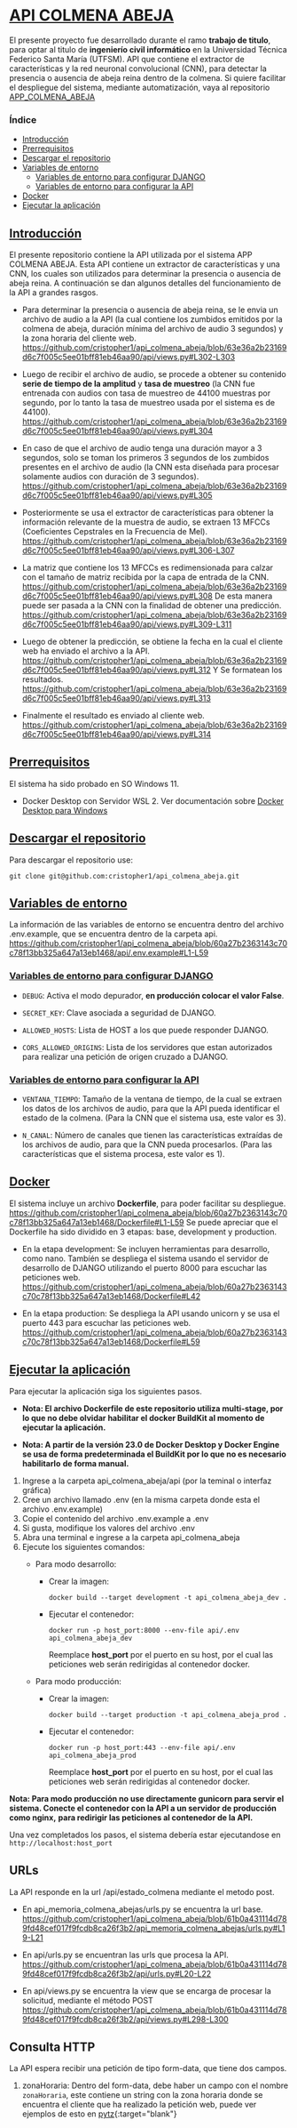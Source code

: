 # [API COLMENA ABEJA](#indice)

El presente proyecto fue desarrollado durante el ramo **trabajo de titulo**, para optar al titulo de **ingenierío civil informático** en la Universidad Técnica
Federico Santa María (UTFSM). API que contiene el extractor de características y la red neuronal convolucional (CNN), para detectar la presencia o ausencia de abeja reina dentro de la colmena. Si quiere facilitar el despliegue del sistema, mediante automatización, vaya al repositorio [APP_COLMENA_ABEJA](https://github.com/cristopher1/app_colmena_abeja)

### <a id="indice"></a> Índice

* <a id="introduccion"></a>[Introducción](#Introducción)
* <a id="pre-rrequisitos"></a> [Prerrequisitos](#Prerrequisitos)
* <a id="descarga"></a> [Descargar el repositorio](#Descargar-el-repositorio)
* <a id="entorno"></a>[Variables de entorno](#Variables-de-entorno)
  * <a id="entorno-django"></a>[Variables de entorno para configurar DJANGO](#Variables-de-entorno-para-configurar-DJANGO)
  * <a id="entorno-api"></a>[Variables de entorno para configurar la API](#Variables-de-entorno-para-configurar-la-API)
* <a id="dockerfile"></a>[Docker](#Docker)
* <a id="run"></a>[Ejecutar la aplicación](#Ejecutar-la-aplicación)

## <a id="Introducción"></a> [Introducción](#introduccion)

El presente repositorio contiene la API utilizada por el sistema APP COLMENA ABEJA. Esta API contiene un extractor de características y una CNN, los cuales son utilizados para determinar la presencia o ausencia de abeja reina. A continuación se dan algunos detalles del funcionamiento de la API a grandes rasgos.

* Para determinar la presencia o ausencia de abeja reina, se le envia un archivo de audio a la API (la cual contiene los zumbidos emitidos por la colmena de abeja, duración mínima del archivo de audio 3 segundos) y la zona horaria del cliente web. https://github.com/cristopher1/api_colmena_abeja/blob/63e36a2b23169d6c7f005c5ee01bff81eb46aa90/api/views.py#L302-L303
  
* Luego de recibir el archivo de audio, se procede a obtener su contenido **serie de tiempo de la amplitud** y **tasa de muestreo** (la CNN fue entrenada con audios con tasa de muestreo de 44100 muestras por segundo, por lo tanto la tasa de muestreo usada por el sistema es de 44100). https://github.com/cristopher1/api_colmena_abeja/blob/63e36a2b23169d6c7f005c5ee01bff81eb46aa90/api/views.py#L304

* En caso de que el archivo de audio tenga una duración mayor a 3 segundos, solo se toman los primeros 3 segundos de los zumbidos presentes en el archivo de audio (la CNN esta diseñada para procesar solamente audios con duración de 3 segundos). https://github.com/cristopher1/api_colmena_abeja/blob/63e36a2b23169d6c7f005c5ee01bff81eb46aa90/api/views.py#L305

* Posteriormente se usa el extractor de características para obtener la información relevante de la muestra de audio, se extraen 13 MFCCs (Coeficientes Cepstrales en la Frecuencia de Mel). https://github.com/cristopher1/api_colmena_abeja/blob/63e36a2b23169d6c7f005c5ee01bff81eb46aa90/api/views.py#L306-L307

* La matriz que contiene los 13 MFCCs es redimensionada para calzar con el tamaño de matriz recibida por la capa de entrada de la CNN. https://github.com/cristopher1/api_colmena_abeja/blob/63e36a2b23169d6c7f005c5ee01bff81eb46aa90/api/views.py#L308 De esta manera puede ser pasada a la CNN con la finalidad de obtener una predicción. https://github.com/cristopher1/api_colmena_abeja/blob/63e36a2b23169d6c7f005c5ee01bff81eb46aa90/api/views.py#L309-L311

* Luego de obtener la predicción, se obtiene la fecha en la cual el cliente web ha enviado el archivo a la API. https://github.com/cristopher1/api_colmena_abeja/blob/63e36a2b23169d6c7f005c5ee01bff81eb46aa90/api/views.py#L312 Y Se formatean los resultados. https://github.com/cristopher1/api_colmena_abeja/blob/63e36a2b23169d6c7f005c5ee01bff81eb46aa90/api/views.py#L313

* Finalmente el resultado es enviado al cliente web. https://github.com/cristopher1/api_colmena_abeja/blob/63e36a2b23169d6c7f005c5ee01bff81eb46aa90/api/views.py#L314

## <a id="Prerrequisitos"></a> [Prerrequisitos](#pre-rrequisitos)

El sistema ha sido probado en SO Windows 11.

* Docker Desktop con Servidor WSL 2. Ver documentación sobre [Docker Desktop para Windows](https://docs.docker.com/desktop/install/windows-install/)

## <a id="Descargar-el-repositorio"></a> [Descargar el repositorio](#descarga)

Para descargar el repositorio use:

```console
git clone git@github.com:cristopher1/api_colmena_abeja.git
```

## <a id="Variables-de-entorno"></a> [Variables de entorno](#entorno)

La información de las variables de entorno se encuentra dentro del archivo .env.example, que se encuentra dentro de la carpeta api. https://github.com/cristopher1/api_colmena_abeja/blob/60a27b2363143c70c78f13bb325a647a13eb1468/api/.env.example#L1-L59

### <a id="Variables-de-entorno-para-configurar-DJANGO"></a> [Variables de entorno para configurar DJANGO](#entorno-django)

* ```DEBUG```: Activa el modo depurador, **en producción colocar el valor False**.
  
* ```SECRET_KEY```: Clave asociada a seguridad de DJANGO.
  
* ```ALLOWED_HOSTS```: Lista de HOST a los que puede responder DJANGO.
  
* ```CORS_ALLOWED_ORIGINS```: Lista de los servidores que estan autorizados para realizar una petición de origen cruzado a DJANGO.

### <a id="Variables-de-entorno-para-configurar-la-API"></a> [Variables de entorno para configurar la API](#entorno-api)

* ```VENTANA_TIEMPO```: Tamaño de la ventana de tiempo, de la cual se extraen los datos de los archivos de audio, para que la API pueda identificar el estado de
la colmena. (Para la CNN que el sistema usa, este valor es 3).

* ```N_CANAL```: Número de canales que tienen las características extraídas de los archivos de audio, para que la CNN pueda procesarlos. (Para las características
que el sistema procesa, este valor es 1).

## <a id="Docker"></a> [Docker](#dockerfile)

El sistema incluye un archivo **Dockerfile**, para poder facilitar su despliegue.
https://github.com/cristopher1/api_colmena_abeja/blob/60a27b2363143c70c78f13bb325a647a13eb1468/Dockerfile#L1-L59 Se puede apreciar que el Dockerfile ha sido
dividido en 3 etapas: base, development y production.

* En la etapa development: Se incluyen herramientas para desarrollo, como nano. Tambíén se despliega el sistema usando el servidor de desarrollo de DJANGO
utilizando el puerto 8000 para escuchar las peticiones web.
https://github.com/cristopher1/api_colmena_abeja/blob/60a27b2363143c70c78f13bb325a647a13eb1468/Dockerfile#L42

* En la etapa production: Se despliega la API usando unicorn y se usa el puerto 443 para escuchar las peticiones web.
https://github.com/cristopher1/api_colmena_abeja/blob/60a27b2363143c70c78f13bb325a647a13eb1468/Dockerfile#L59

## <a id="Ejecutar-la-aplicación"></a> [Ejecutar la aplicación](#run)

Para ejecutar la aplicación siga los siguientes pasos.

* **Nota: El archivo Dockerfile de este repositorio utiliza multi-stage, por lo que no debe olvidar habilitar el docker BuildKit al momento de**
**ejecutar la aplicación.**

* **Nota: A partir de la versión 23.0 de Docker Desktop y Docker Engine se usa de forma predeterminada el BuildKit por lo que no es necesario habilitarlo**
**de forma manual.**

1. Ingrese a la carpeta api_colmena_abeja/api (por la teminal o interfaz gráfica)
2. Cree un archivo llamado .env (en la misma carpeta donde esta el archivo .env.example)
3. Copie el contenido del archivo .env.example a .env
4. Si gusta, modifique los valores del archivo .env
6. Abra una terminal e ingrese a la carpeta api_colmena_abeja
8. Ejecute los siguientes comandos:
   * Para modo desarrollo:
     * Crear la imagen:
       ```console
       docker build --target development -t api_colmena_abeja_dev .
       ```
     * Ejecutar el contenedor:
       ```console
       docker run -p host_port:8000 --env-file api/.env api_colmena_abeja_dev
       ```
       Reemplace **host_port** por el puerto en su host, por el cual las peticiones web serán redirigidas al contenedor docker.
       
   * Para modo producción:
     * Crear la imagen:
       ```console
       docker build --target production -t api_colmena_abeja_prod .
       ```
     * Ejecutar el contenedor:
       ```console
       docker run -p host_port:443 --env-file api/.env api_colmena_abeja_prod
       ```
       Reemplace **host_port** por el puerto en su host, por el cual las peticiones web serán redirigidas al contenedor docker.

**Nota: Para modo producción no use directamente gunicorn para servir el sistema. Conecte el contenedor con la API a un servidor de producción como nginx,**
**para redirigir las peticiones al contenedor de la API.**

Una vez completados los pasos, el sistema debería estar ejecutandose en `http://localhost:host_port`

## URLs

La API responde en la url /api/estado_colmena mediante el metodo post.

* En api_memoria_colmena_abejas/urls.py se encuentra la url base.
https://github.com/cristopher1/api_colmena_abeja/blob/61b0a431114d789fd48cef017f9fcdb8ca26f3b2/api_memoria_colmena_abejas/urls.py#L19-L21

* En api/urls.py se encuentran las urls que procesa la API.
https://github.com/cristopher1/api_colmena_abeja/blob/61b0a431114d789fd48cef017f9fcdb8ca26f3b2/api/urls.py#L20-L22

* En api/views.py se encuentra la view que se encarga de procesar la solicitud, mediante el método POST
https://github.com/cristopher1/api_colmena_abeja/blob/61b0a431114d789fd48cef017f9fcdb8ca26f3b2/api/views.py#L298-L300

## Consulta HTTP

La API espera recibir una petición de tipo form-data, que tiene dos campos.

1. zonaHoraria: Dentro del form-data, debe haber un campo con el nombre `zonaHoraria`, este contiene un string con la zona horaria donde se encuentra
el cliente que ha realizado la petición web, puede ver ejemplos de esto en [pytz](https://pytz.sourceforge.net/){:target="blank"}
